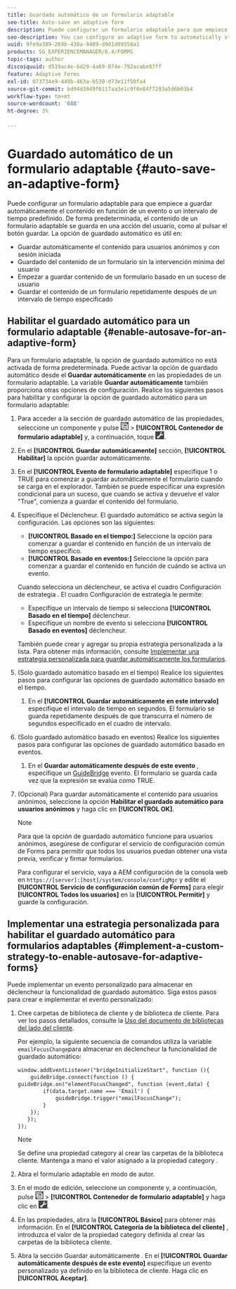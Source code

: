 ```yaml
---
title: Guardado automático de un formulario adaptable
seo-title: Auto-save an adaptive form
description: Puede configurar un formulario adaptable para que empiece a guardar automáticamente el contenido en función de un evento o de un intervalo de tiempo predefinido
seo-description: You can configure an adaptive form to automatically start saving the content based on an event or a pre-defined time-interval
uuid: 0fe9a389-269b-438a-9489-d9d1d09558a1
products: SG_EXPERIENCEMANAGER/6.4/FORMS
topic-tags: author
discoiquuid: d519ac4e-6d29-4a69-874e-792acabe87ff
feature: Adaptive Forms
exl-id: 073734e9-449b-463a-b539-d73e11f50fa4
source-git-commit: bd94d3949f0117aa3e1c9f0e84f7293a5d6b03b4
workflow-type: tm+mt
source-wordcount: '688'
ht-degree: 3%

---
```


# Guardado automático de un formulario adaptable {#auto-save-an-adaptive-form}

Puede configurar un formulario adaptable para que empiece a guardar automáticamente el contenido en función de un evento o un intervalo de tiempo predefinido. De forma predeterminada, el contenido de un formulario adaptable se guarda en una acción del usuario, como al pulsar el botón guardar. La opción de guardado automático es útil en:

* Guardar automáticamente el contenido para usuarios anónimos y con sesión iniciada
* Guardado del contenido de un formulario sin la intervención mínima del usuario
* Empezar a guardar contenido de un formulario basado en un suceso de usuario
* Guardar el contenido de un formulario repetidamente después de un intervalo de tiempo especificado

## Habilitar el guardado automático para un formulario adaptable {#enable-autosave-for-an-adaptive-form}

Para un formulario adaptable, la opción de guardado automático no está activada de forma predeterminada. Puede activar la opción de guardado automático desde el **Guardar automáticamente** en las propiedades de un formulario adaptable. La variable **Guardar automáticamente** también proporciona otras opciones de configuración. Realice los siguientes pasos para habilitar y configurar la opción de guardado automático para un formulario adaptable:

1. Para acceder a la sección de guardado automático de las propiedades, seleccione un componente y pulse ![nivel de campo](assets/field-level.png) > **[!UICONTROL Contenedor de formulario adaptable]** y, a continuación, toque ![cmppr](assets/cmppr.png).
1. En el **[!UICONTROL Guardar automáticamente]** sección, **[!UICONTROL Habilitar]** la opción guardar automáticamente.
1. En el **[!UICONTROL Evento de formulario adaptable]** especifique 1 o TRUE para comenzar a guardar automáticamente el formulario cuando se carga en el explorador. También se puede especificar una expresión condicional para un suceso, que cuando se activa y devuelve el valor &quot;True&quot;, comienza a guardar el contenido del formulario.
1. Especifique el Déclencheur. El guardado automático se activa según la configuración. Las opciones son las siguientes:

   * **[!UICONTROL Basado en el tiempo:]** Seleccione la opción para comenzar a guardar el contenido en función de un intervalo de tiempo específico.
   * **[!UICONTROL Basado en eventos:]** Seleccione la opción para comenzar a guardar el contenido en función de cuándo se activa un evento.

   Cuando selecciona un déclencheur, se activa el cuadro Configuración de estrategia . El cuadro Configuración de estrategia le permite:

   * Especifique un intervalo de tiempo si selecciona **[!UICONTROL Basado en el tiempo]** déclencheur.
   * Especifique un nombre de evento si selecciona **[!UICONTROL Basado en eventos]** déclencheur.

   También puede crear y agregar su propia estrategia personalizada a la lista. Para obtener más información, consulte [Implementar una estrategia personalizada para guardar automáticamente los formularios](/help/forms/using/auto-save-an-adaptive-form.md#p-implement-a-custom-strategy-to-enable-autosave-for-adaptive-forms-p).

1. (Solo guardado automático basado en el tiempo) Realice los siguientes pasos para configurar las opciones de guardado automático basado en el tiempo.

   1. En el **[!UICONTROL Guardar automáticamente en este intervalo]** especifique el intervalo de tiempo en segundos. El formulario se guarda repetidamente después de que transcurra el número de segundos especificado en el cuadro de intervalo.

1. (Solo guardado automático basado en eventos) Realice los siguientes pasos para configurar las opciones de guardado automático basado en eventos.

   1. En el **Guardar automáticamente después de este evento** , especifique un [GuideBridge](https://helpx.adobe.com/es/aem-forms/6/javascript-api/GuideBridge.html) evento. El formulario se guarda cada vez que la expresión se evalúa como TRUE.

1. (Opcional) Para guardar automáticamente el contenido para usuarios anónimos, seleccione la opción **Habilitar el guardado automático para usuarios anónimos** y haga clic en **[!UICONTROL OK]**.

   >[!NOTE]
   >
   >Para que la opción de guardado automático funcione para usuarios anónimos, asegúrese de configurar el servicio de configuración común de Forms para permitir que todos los usuarios puedan obtener una vista previa, verificar y firmar formularios.
   >
   >Para configurar el servicio, vaya a AEM configuración de la consola web en `https://[server]:[host]/system/console/configMgr` y edite el **[!UICONTROL Servicio de configuración común de Forms]** para elegir **[!UICONTROL Todos los usuarios]** en la **[!UICONTROL Permitir]** y guarde la configuración.

## Implementar una estrategia personalizada para habilitar el guardado automático para formularios adaptables {#implement-a-custom-strategy-to-enable-autosave-for-adaptive-forms}

Puede implementar un evento personalizado para almacenar en déclencheur la funcionalidad de guardado automático. Siga estos pasos para crear e implementar el evento personalizado:

1. Cree carpetas de biblioteca de cliente y de biblioteca de cliente. Para ver los pasos detallados, consulte la [Uso del documento de bibliotecas del lado del cliente](/help/sites-developing/clientlibs.md).

   Por ejemplo, la siguiente secuencia de comandos utiliza la variable `emailFocusChange`para almacenar en déclencheur la funcionalidad de guardado automático:

   ```
   window.addEventListener("bridgeInitializeStart", function (){   
       guideBridge.connect(function () { guideBridge.on("elementFocusChanged", function (event,data) { 
           if(data.target.name === 'Email') {
               guideBridge.trigger("emailFocusChange");
           }
       });
      });
   });
   ```

   >[!NOTE]
   >
   >Se define una propiedad category al crear las carpetas de la biblioteca cliente. Mantenga a mano el valor asignado a la propiedad category .

1. Abra el formulario adaptable en modo de autor.

1. En el modo de edición, seleccione un componente y, a continuación, pulse ![field-level](assets/field-level.png) > **[!UICONTROL Contenedor de formulario adaptable]** y haga clic en ![cmppr](assets/cmppr.png).
1. En las propiedades, abra la **[!UICONTROL Básico]** para obtener más información. En el **[!UICONTROL Categoría de la biblioteca del cliente]** , introduzca el valor de la propiedad category definida al crear las carpetas de la biblioteca cliente.
1. Abra la sección Guardar automáticamente . En el **[!UICONTROL Guardar automáticamente después de este evento]** especifique un evento personalizado ya definido en la biblioteca de cliente. Haga clic en **[!UICONTROL Aceptar]**.
